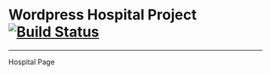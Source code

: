 # Wordpress Hospital Project [![Build Status](https://travis-ci.org/amarcinkowski/hospitalpage.svg?branch=master)](https://travis-ci.org/amarcinkowski/hospitalpage)
---
Hospital Page
